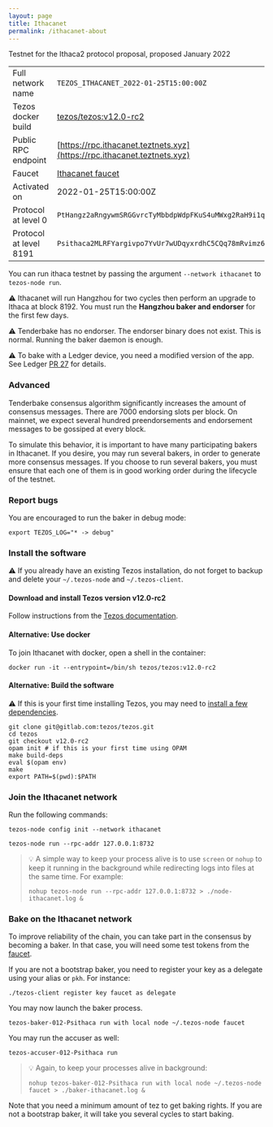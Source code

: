 ```yaml
---
layout: page
title: Ithacanet
permalink: /ithacanet-about
---
```


Testnet for the Ithaca2 protocol proposal, proposed January 2022

| | |
|-------|---------------------|
| Full network name | `TEZOS_ITHACANET_2022-01-25T15:00:00Z` |
| Tezos docker build | [tezos/tezos:v12.0-rc2](https://hub.docker.com/r/tezos/tezos/tags?page=1&ordering=last_updated&name=v12.0-rc2) |
| Public RPC endpoint | [https://rpc.ithacanet.teztnets.xyz](https://rpc.ithacanet.teztnets.xyz) |
| Faucet | [Ithacanet faucet](https://teztnets.xyz/ithacanet-faucet) |
| Activated on | 2022-01-25T15:00:00Z |
| Protocol at level 0 |  `PtHangz2aRngywmSRGGvrcTyMbbdpWdpFKuS4uMWxg2RaH9i1qx` |
| Protocol at level 8191 |  `Psithaca2MLRFYargivpo7YvUr7wUDqyxrdhC5CQq78mRvimz6A` |


You can run ithaca testnet by passing the argument `--network ithacanet` to `tezos-node run`.

⚠️  Ithacanet will run Hangzhou for two cycles then perform an upgrade to Ithaca at block 8192. You must run the **Hangzhou baker and endorser** for the first few days.

⚠️  Tenderbake has no endorser. The endorser binary does not exist. This is normal. Running the baker daemon is enough.

⚠️  To bake with a Ledger device, you need a modified version of the app. See Ledger [PR 27](https://github.com/LedgerHQ/app-tezos/pull/27) for details.

### Advanced

Tenderbake consensus algorithm significantly increases the amount of consensus messages. There are 7000 endorsing slots per block. On mainnet, we expect several hundred preendorsements and endorsement messages to be gossiped at every block.

To simulate this behavior, it is important to have many participating bakers in Ithacanet. If you desire, you may run several bakers, in order to generate more consensus messages. If you choose to run several bakers, you must ensure that each one of them is in good working order during the lifecycle of the testnet.

### Report bugs

You are encouraged to run the baker in debug mode:

```
export TEZOS_LOG="* -> debug"
```


### Install the software

⚠️  If you already have an existing Tezos installation, do not forget to backup and delete your `~/.tezos-node` and `~/.tezos-client`.


#### Download and install Tezos version v12.0-rc2

Follow instructions from the [Tezos documentation](https://tezos.gitlab.io/introduction/howtoget.html#installing-binaries).


#### Alternative: Use docker

To join Ithacanet with docker, open a shell in the container:

```
docker run -it --entrypoint=/bin/sh tezos/tezos:v12.0-rc2
```

#### Alternative: Build the software

⚠️  If this is your first time installing Tezos, you may need to [install a few dependencies](https://tezos.gitlab.io/introduction/howtoget.html#setting-up-the-development-environment-from-scratch).

```
git clone git@gitlab.com:tezos/tezos.git
cd tezos
git checkout v12.0-rc2
opam init # if this is your first time using OPAM
make build-deps
eval $(opam env)
make
export PATH=$(pwd):$PATH
```

### Join the Ithacanet network

Run the following commands:

```
tezos-node config init --network ithacanet

tezos-node run --rpc-addr 127.0.0.1:8732
```

> 💡 A simple way to keep your process alive is to use `screen` or `nohup` to keep it running in the background while redirecting logs into files at the same time. For example:
>
> ```bash=13
> nohup tezos-node run --rpc-addr 127.0.0.1:8732 > ./node-ithacanet.log &
> ```


### Bake on the Ithacanet network

To improve reliability of the chain, you can take part in the consensus by becoming a baker. In that case, you will need some test tokens from the [faucet](https://teztnets.xyz/ithacanet-faucet).

If you are not a bootstrap baker, you need to register your key as a delegate using your alias or `pkh`. For instance:
```bash=2
./tezos-client register key faucet as delegate
```

You may now launch the baker process.
```bash=3
tezos-baker-012-Psithaca run with local node ~/.tezos-node faucet
```

You may run the accuser as well:
```bash=3
tezos-accuser-012-Psithaca run
```

> 💡 Again, to keep your processes alive in background:
>
> ```bash=4
> nohup tezos-baker-012-Psithaca run with local node ~/.tezos-node faucet > ./baker-ithacanet.log &
> ```

Note that you need a minimum amount of tez to get baking rights. If you are not a bootstrap baker, it will take you several cycles to start baking.


